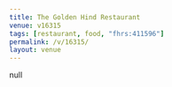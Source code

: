 ```yaml
---
title: The Golden Hind Restaurant
venue: v16315
tags: [restaurant, food, "fhrs:411596"]
permalink: /v/16315/
layout: venue
---
```

null